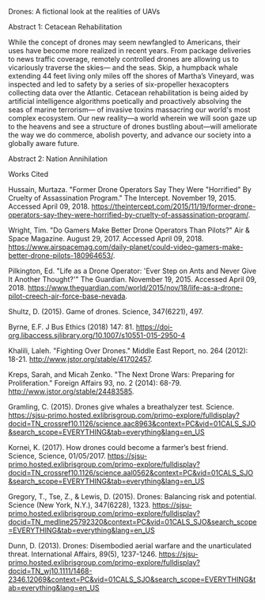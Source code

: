Drones: A fictional look at the realities of UAVs

Abstract 1: Cetacean Rehabilitation

While the concept of drones may seem newfangled to Americans, their uses have become more realized in recent years. From package deliveries to news traffic coverage, remotely controlled drones are allowing us to vicariously traverse the skies— and the seas. Skip, a humpback whale extending 44 feet living only miles off the shores of Martha’s Vineyard, was inspected and led to safety by a series of six-propeller hexacopters collecting data over the Atlantic. Cetacean rehabilitation is being aided by artificial intelligence algorithms poetically and proactively absolving the seas of marine terrorism— of invasive toxins massacring our world's most complex ecosystem. Our new reality—a world wherein we will soon gaze up to the heavens and see a structure of drones bustling about—will ameliorate the way we do commerce, abolish poverty, and advance our society into a globally aware future. 


Abstract 2: Nation Annihilation




Works Cited

Hussain, Murtaza. "Former Drone Operators Say They Were "Horrified" By Cruelty of Assassination Program." The Intercept. November 19, 2015. Accessed April 09, 2018. https://theintercept.com/2015/11/19/former-drone-operators-say-they-were-horrified-by-cruelty-of-assassination-program/.

Wright, Tim. "Do Gamers Make Better Drone Operators Than Pilots?" Air & Space Magazine. August 29, 2017. Accessed April 09, 2018. https://www.airspacemag.com/daily-planet/could-video-gamers-make-better-drone-pilots-180964653/.

Pilkington, Ed. "Life as a Drone Operator: 'Ever Step on Ants and Never Give It Another Thought?'" The Guardian. November 19, 2015. Accessed April 09, 2018. https://www.theguardian.com/world/2015/nov/18/life-as-a-drone-pilot-creech-air-force-base-nevada.

Shultz, D. (2015). Game of drones. Science, 347(6221), 497.

Byrne, E.F. J Bus Ethics (2018) 147: 81. https://doi-org.libaccess.sjlibrary.org/10.1007/s10551-015-2950-4

Khalili, Laleh. "Fighting Over Drones." Middle East Report, no. 264 (2012): 18-21. http://www.jstor.org/stable/41702457.

Kreps, Sarah, and Micah Zenko. "The Next Drone Wars: Preparing for Proliferation." Foreign Affairs 93, no. 2 (2014): 68-79. http://www.jstor.org/stable/24483585.

Gramling, C. (2015). Drones give whales a breathalyzer test. Science.
https://sjsu-primo.hosted.exlibrisgroup.com/primo-explore/fulldisplay?docid=TN_crossref10.1126/science.aac8963&context=PC&vid=01CALS_SJO&search_scope=EVERYTHING&tab=everything&lang=en_US

Kornei, K. (2017). How drones could become a farmer’s best friend. Science, Science, 01/05/2017.
https://sjsu-primo.hosted.exlibrisgroup.com/primo-explore/fulldisplay?docid=TN_crossref10.1126/science.aal0562&context=PC&vid=01CALS_SJO&search_scope=EVERYTHING&tab=everything&lang=en_US

Gregory, T., Tse, Z., & Lewis, D. (2015). Drones: Balancing risk and potential. Science (New York, N.Y.), 347(6228), 1323.
https://sjsu-primo.hosted.exlibrisgroup.com/primo-explore/fulldisplay?docid=TN_medline25792320&context=PC&vid=01CALS_SJO&search_scope=EVERYTHING&tab=everything&lang=en_US

Dunn, D. (2013). Drones: Disembodied aerial warfare and the unarticulated threat. International Affairs, 89(5), 1237-1246.
https://sjsu-primo.hosted.exlibrisgroup.com/primo-explore/fulldisplay?docid=TN_wj10.1111/1468-2346.12069&context=PC&vid=01CALS_SJO&search_scope=EVERYTHING&tab=everything&lang=en_US
